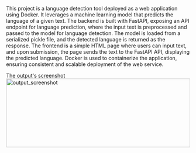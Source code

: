 This project is a language detection tool deployed as a web application using Docker. It leverages a machine learning model that predicts the language of a given text. The backend is built with FastAPI, exposing an API endpoint for language prediction, where the input text is preprocessed and passed to the model for language detection. The model is loaded from a serialized pickle file, and the detected language is returned as the response. The frontend is a simple HTML page where users can input text, and upon submission, the page sends the text to the FastAPI API, displaying the predicted language. Docker is used to containerize the application, ensuring consistent and scalable deployment of the web service.

The output's screenshot
<img width="503" height="188" alt="output_screenshot" src="https://github.com/user-attachments/assets/9de5abe2-eb74-4001-b435-9a2027b8f089" />


